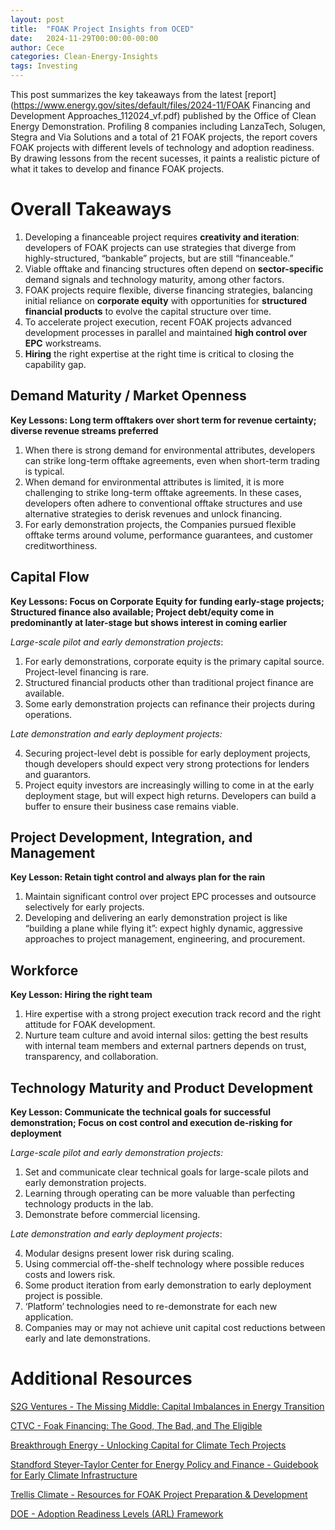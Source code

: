```yaml
---
layout: post
title:  "FOAK Project Insights from OCED"
date:   2024-11-29T00:00:00-00:00
author: Cece
categories: Clean-Energy-Insights
tags: Investing
---
```


This post summarizes the key takeaways from the latest [report](https://www.energy.gov/sites/default/files/2024-11/FOAK Financing and Development Approaches_112024_vf.pdf) published by the Office of Clean Energy Demonstration. Profiling 8 companies including LanzaTech, Solugen, Stegra and Via Solutions and a total of 21 FOAK projects, the report covers FOAK projects with different levels of technology and adoption readiness. By drawing lessons from the recent sucesses, it paints a realistic picture of what it takes to develop and finance FOAK projects.

# **Overall Takeaways**

1. Developing a financeable project requires **creativity and iteration**: developers of FOAK projects can use strategies that diverge from highly-structured, “bankable” projects, but are still “financeable.”
2. Viable offtake and financing structures often depend on **sector-specific** demand signals and technology maturity, among other factors.
3. FOAK projects require flexible, diverse financing strategies, balancing initial reliance on **corporate equity** with opportunities for **structured financial products** to evolve the capital structure over time.
4. To accelerate project execution, recent FOAK projects advanced development processes in parallel and maintained **high control over EPC** workstreams. 
5. **Hiring** the right expertise at the right time is critical to closing the capability gap. 

## Demand Maturity / Market Openness

**Key Lessons: Long term offtakers over short term for revenue certainty; diverse revenue streams preferred**

1. When there is strong demand for environmental attributes, developers can strike long-term offtake agreements, even when short-term trading is typical.
2. When demand for environmental attributes is limited, it is more challenging to strike long-term offtake agreements. In these cases, developers often adhere to conventional offtake structures and use alternative strategies to derisk revenues and unlock financing.
3. For early demonstration projects, the Companies pursued flexible offtake terms around volume, performance guarantees, and customer creditworthiness.

## Capital Flow

**Key Lessons: Focus on Corporate Equity for funding early-stage projects; Structured finance also available; Project debt/equity come in predominantly at later-stage but shows interest in coming earlier**

*Large-scale pilot and early demonstration projects*:

1. For early demonstrations, corporate equity is the primary capital source. Project-level financing is rare.
2. Structured financial products other than traditional project finance are available.
3. Some early demonstration projects can refinance their projects during operations.

*Late demonstration and early deployment projects:*

4. Securing project-level debt is possible for early deployment projects, though developers should expect very strong protections for lenders and guarantors.
5. Project equity investors are increasingly willing to come in at the early deployment stage, but will expect high returns. Developers can build a buffer to ensure their business case remains viable.

## Project Development, Integration, and Management

**Key Lesson: Retain tight control and always plan for the rain**

1. Maintain significant control over project EPC processes and outsource selectively for early projects.
2. Developing and delivering an early demonstration project is like “building a plane while flying it”: expect highly dynamic, aggressive approaches to project management, engineering, and procurement.

## **Workforce**

**Key Lesson: Hiring the right team**

1. Hire expertise with a strong project execution track record and the right attitude for FOAK development.
2. Nurture team culture and avoid internal silos: getting the best results with internal team members and external partners depends on trust, transparency, and collaboration. 

## Technology Maturity and Product Development

**Key Lesson: Communicate the technical goals for successful demonstration; Focus on cost control and execution de-risking for deployment**

*Large-scale pilot and early demonstration projects:*

1. Set and communicate clear technical goals for large-scale pilots and early demonstration projects.
2. Learning through operating can be more valuable than perfecting technology products in the lab.
3. Demonstrate before commercial licensing.

*Late demonstration and early deployment projects*:

4. Modular designs present lower risk during scaling.
5. Using commercial off-the-shelf technology where possible reduces costs and lowers risk.
6. Some product iteration from early demonstration to early deployment project is possible. 
7. ‘Platform’ technologies need to re-demonstrate for each new application.
8. Companies may or may not achieve unit capital cost reductions between early and late demonstrations.



# Additional Resources

[S2G Ventures - The Missing Middle: Capital Imbalances in Energy Transition](https://www.s2gventures.com/reports/missing-middle)

[CTVC - Foak Financing: The Good, The Bad, and The Eligible](https://www.ctvc.co/foak-financing-the-good-the-bad-and-the-eligible/)

[Breakthrough Energy - Unlocking Capital for Climate Tech Projects](https://www.breakthroughenergy.org/newsroom/articles/unlocking-capital-for-climate-tech-projects-the-12-keys-to-scaling-up/)

[Standford Steyer-Taylor Center for Energy Policy and Finance - Guidebook for Early Climate Infrastructure](https://law.stanford.edu/publications/guidebook-for-early-climate-infrastructure-case-studies-of-first-of-a-kind-projects/)

[Trellis Climate - Resources for FOAK Project Preparation & Development](https://static1.squarespace.com/static/60903dcf05bc23197b2b993b/t/673f9b9e5a5eeb461e8e695a/1732221856041/Resources+for+FOAK+Project+Developers+%28Nov+2024%29.pdf)

[DOE - Adoption Readiness Levels (ARL) Framework](https://www.energy.gov/technologytransitions/adoption-readiness-levels-arl-framework)



